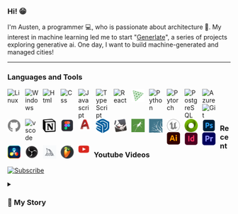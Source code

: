 ### Hi! :grin:

I'm Austen, a programmer :computer:, who is passionate about architecture :house_with_garden:. My interest in machine learning led me to start "[Generlate](https://www.youtube.com/@generlate)", a series of projects exploring generative ai. One day, I want to build machine-generated and managed cities!

---

### Languages and Tools

<img align="left" alt="Linux" width="30px" style="padding-right:10px;" src="https://cdn.jsdelivr.net/gh/devicons/devicon/icons/linux/linux-original.svg">
<img align="left" alt="Windows" width="30px" style="padding-right:10px;" src="https://cdn.jsdelivr.net/gh/devicons/devicon/icons/windows8/windows8-original.svg">
<img align="left" alt="Html" width="30px" style="padding-right:10px;" src="https://cdn.jsdelivr.net/gh/devicons/devicon/icons/html5/html5-original.svg">
<img align="left" alt="Css" width="30px" style="padding-right:10px;" src="https://cdn.jsdelivr.net/gh/devicons/devicon/icons/css3/css3-original.svg">
<img align="left" alt="Javascript" width="30px" style="padding-right:10px;" src="https://cdn.jsdelivr.net/gh/devicons/devicon/icons/javascript/javascript-original.svg">
<img align="left" alt="TypeScript" width="30px" style="padding-right:10px;" src="https://cdn.jsdelivr.net/gh/devicons/devicon/icons/typescript/typescript-original.svg">
<img align="left" alt="React" width="30px" style="padding-right:10px;" src="https://cdn.jsdelivr.net/gh/devicons/devicon/icons/react/react-original.svg">
<img align="left" alt="Three.js" width="30px" style="padding-right:10px; color: blue;" src="./public/threejs-original.svg">
<img align="left" alt="Python" width="30px" style="padding-right:10px;" src="https://cdn.jsdelivr.net/gh/devicons/devicon/icons/python/python-original.svg">
<img align="left" alt="Pytorch" width="30px" style="padding-right:10px;" src="https://cdn.jsdelivr.net/gh/devicons/devicon/icons/pytorch/pytorch-original.svg">
<img align="left" alt="PostgreSQL" width="30px" style="padding-right:10px;" src="https://cdn.jsdelivr.net/gh/devicons/devicon/icons/postgresql/postgresql-original.svg">
<img align="left" alt="Azure" width="30px" style="padding-right:10px;" src="https://cdn.jsdelivr.net/gh/devicons/devicon/icons/azure/azure-original.svg">
<img align="left" alt="Git" width="30px" style="padding-right:10px;" src="https://cdn.jsdelivr.net/gh/devicons/devicon/icons/git/git-original.svg">
<img align="left" alt="Github" width="30px" style="padding-right:10px;" src="./public/github.svg">
<img align="left" alt="vscode" width="30px" style="padding-right:10px;" src="https://cdn.jsdelivr.net/gh/devicons/devicon/icons/vscode/vscode-original.svg">
<img align="left" alt="Notion" width="30px" style="padding-right:10px;" src="./public/notion.png">

#

<img align="left" alt="Figma" width="30px" style="padding-right:10px;" src="./public/fig.png">
<img align="left" alt="Autocad" width="30px" style="padding-right:10px;" src="./public/autocad-icon.svg">
<img align="left" alt="Sketchup" width="30px" style="padding-right:10px;" src="./public/sketchu.png">
<img align="left" alt="Rhino" width="30px" style="padding-right:10px;" src="./public/rhino.png">
<img align="left" alt="Grasshopper" width="30px" style="padding-right:10px;" src="./public/grasshopper.png">
<img align="left" alt="Lumion" width="30px" style="padding-right:10px;" src="./public/lumi.png">
<img align="left" alt="Unreal Engine" width="30px" style="padding-right:10px;" src="./public/unrealengine.svg">
<img align="left" alt="Omniverse" width="30px" style="padding-right:10px;" src="./public/omniverse.png">
<img align="left" alt="Photoshop" width="30px" style="padding-right:10px;" src="./public/photoshop.png">
<img align="left" alt="Illustrator" width="30px" style="padding-right:10px;" src="./public/illustrator.png">
<img align="left" alt="Indesign" width="30px" style="padding-right:10px;" src="./public/indesign.png">
<img align="left" alt="Premiere Pro" width="30px" style="padding-right:10px;" src="./public/premierepro.png">
<img align="left" alt="Davinci Resolve" width="30px" style="padding-right:10px;" src="./public/davinci-resolve-icon.png">
<img align="left" alt="OBS Studio" width="30px" style="padding-right:10px;" src="./public/obs-studio.png">
<img align="left" alt="Midjourney" width="30px" style="padding-right:10px;" src="./public/midjourney.png">
<img align="left" alt="FLStudio" width="30px" style="padding-right:10px;" src="./public/FL-Studio-Logo.png">
<br><br>

### <img align="left" alt="Youtube" width="25px" style="padding-right:10px;" src="./public/youtube.png"> Recent Youtube Videos

[![Subscribe](https://custom-icon-badges.demolab.com/badge/-Subscribe-0366d6?style=for-the-badge&logo=video&logoColor=white)](https://www.youtube.com/channel/UCnhilg6-o3JPzZuqPafSYxA)

<details>
 <summary><h3>📃 My Story</h3></summary>
    Twelve year old Austen had aspirations of producing music. I got really into playing clarinet and saxophone for a ton of different bands. I even made it on Spotify! I'm still nostalgic about those days. Yet, I decided that music was ultimately not for me, six years in. The Philadelphia philharmonic had just gone bankrupt. Plus I was burnt out from overcommitting myself. So, I looked for a new major for college.   <br>The answer I found was architecture. It shared a lot of traits that I enjoyed with music, like creativity and skill. It also had some improvements, like not requiring life-long practice, permanence, less competitive and related to housing. The 2008 housing crash impacted my teenage years a lot and I saw getting into the industry as a way of learning how to prevent any problems for myself. So, I went to Florida International University to become an architect. Now, I was an idiot. I applied late. By the time I did, the program was already full. However, there was a place for me in the landscape architecture program. So, I took it. The classes are the same for the first half of the program anyway. So, I had until the second half to change majors. Fast forward three years, in that time I had designed several buildings. Time to switch majors. Well, that didn't happen. Sustainability was getting really popular around this time, I was told landscape architects make more, it was a hassle to convince the school and knowing the classes, I didn't see the difference. The two majors were very similar. So, I didn't change.    <br>The next three years were a lot of larger design projects and rendering. This is how I got an introduction to GPUs. At the same time, machine learning was growing in notariety. In the program's last year, I was able to do a semester of research. Having a growing interest in technology and its role in augmenting my design process, I researched tech. What I found was the transhumanist movement and a clearer vision of where the world is heading. So, I did what someone with a vision does... I graduated and became a founder    <br> Haha, I understand if that sounds random. Basically, I had encountered a lot of inneficiencies in the design process during school. To my surprise, these were just as bad in professional practice. I realized that the best use of my time wasn't to architect a building but to design the tools architects use. So, I planned out a startup, launched a Youtube channel and studied computer science. I couldn't do all of this immediately because I had to pay off my student loans but I was, eventually, able to take a year off to study MIT's computer science + engineering bachelors. Now, I'm excited to work on design automation and sofware in general.

<!-- - Music
  - 7 years of clarinet and sax
  - many different bands and orchestras
  - on spotify
  - Philadelphia philharmonic went bankrupt + abunch of reasons to change
- Architecture
  - Architecture seemed creative, had a lot of things i liked from music, more stable
  - went to FIU
  - joined APX
  - building projects
  - I had until the second half of the program to change into main architecture
  - little difference between the programs
  - sustainability was popular and LA pay was better
- Landscape Architecture
  - A lot of district scale projects
  - got into transhumanism
  - decided to get into tech to achieve the impact i want (change the architecture industry)
  - frustration at how slow processes are and school in general
  - machine learning is becoming more impactful
  - i had a some familiarity with GPUs now through rendering
  - i really didn't like the work experience. very different from school, culture sucks
  - graduated
- Computer Science
  - started my youtube channel
  - planned a startup (startup FIU)
  - pay is too low
  - worked in landscape architecture while learning computer science
  - took a year off to study through MIT (faster learning, took all of the undegraduate classes and read the books)
  - did some projects
  - took algoexpert -->
